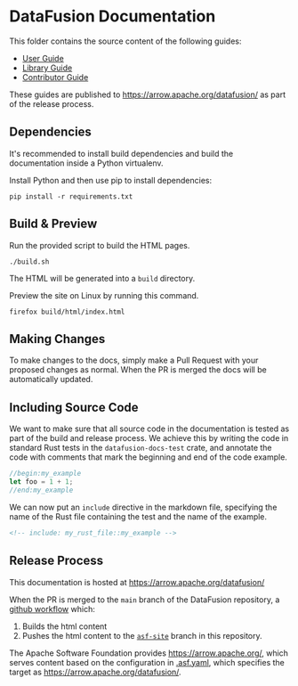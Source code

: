 <!---
  Licensed to the Apache Software Foundation (ASF) under one
  or more contributor license agreements.  See the NOTICE file
  distributed with this work for additional information
  regarding copyright ownership.  The ASF licenses this file
  to you under the Apache License, Version 2.0 (the
  "License"); you may not use this file except in compliance
  with the License.  You may obtain a copy of the License at

    http://www.apache.org/licenses/LICENSE-2.0

  Unless required by applicable law or agreed to in writing,
  software distributed under the License is distributed on an
  "AS IS" BASIS, WITHOUT WARRANTIES OR CONDITIONS OF ANY
  KIND, either express or implied.  See the License for the
  specific language governing permissions and limitations
  under the License.
-->

# DataFusion Documentation

This folder contains the source content of the following guides:

- [User Guide]
- [Library Guide]
- [Contributor Guide]

These guides are published to https://arrow.apache.org/datafusion/ as part of the release process.

## Dependencies

It's recommended to install build dependencies and build the documentation
inside a Python virtualenv.

Install Python and then use pip to install dependencies:

```shell
pip install -r requirements.txt
```

## Build & Preview

Run the provided script to build the HTML pages.

```shell
./build.sh
```

The HTML will be generated into a `build` directory.

Preview the site on Linux by running this command.

```shell
firefox build/html/index.html
```

## Making Changes

To make changes to the docs, simply make a Pull Request with your
proposed changes as normal. When the PR is merged the docs will be
automatically updated.

## Including Source Code

We want to make sure that all source code in the documentation is tested as part of the build and release process. We
achieve this by writing the code in standard Rust tests in the `datafusion-docs-test` crate, and annotate the code with
comments that mark the beginning and end of the code example.

```rust
//begin:my_example
let foo = 1 + 1;
//end:my_example
```

We can now put an `include` directive in the markdown file, specifying the name of the Rust file containing the test
and the name of the example.

```md
<!-- include: my_rust_file::my_example -->
```

## Release Process

This documentation is hosted at https://arrow.apache.org/datafusion/

When the PR is merged to the `main` branch of the DataFusion
repository, a [github workflow](https://github.com/apache/arrow-datafusion/blob/main/.github/workflows/docs.yaml) which:

1. Builds the html content
2. Pushes the html content to the [`asf-site`](https://github.com/apache/arrow-datafusion/tree/asf-site) branch in this repository.

The Apache Software Foundation provides https://arrow.apache.org/,
which serves content based on the configuration in
[.asf.yaml](https://github.com/apache/arrow-datafusion/blob/main/.asf.yaml),
which specifies the target as https://arrow.apache.org/datafusion/.

[user guide]: ./source/user-guide
[library guide]: ./source/library-user-guide
[contributor guide]: ./source/contributor-guide
